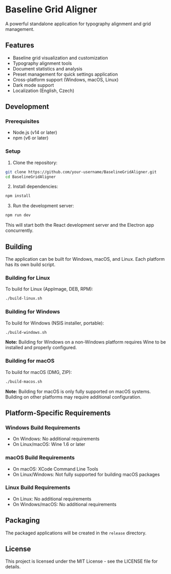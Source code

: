 # Baseline Grid Aligner

A powerful standalone application for typography alignment and grid management.

## Features

- Baseline grid visualization and customization
- Typography alignment tools
- Document statistics and analysis
- Preset management for quick settings application
- Cross-platform support (Windows, macOS, Linux)
- Dark mode support
- Localization (English, Czech)

## Development

### Prerequisites

- Node.js (v14 or later)
- npm (v6 or later)

### Setup

1. Clone the repository:
```bash
git clone https://github.com/your-username/BaselineGridAligner.git
cd BaselineGridAligner
```

2. Install dependencies:
```bash
npm install
```

3. Run the development server:
```bash
npm run dev
```

This will start both the React development server and the Electron app concurrently.

## Building

The application can be built for Windows, macOS, and Linux. Each platform has its own build script.

### Building for Linux

To build for Linux (AppImage, DEB, RPM):

```bash
./build-linux.sh
```

### Building for Windows

To build for Windows (NSIS installer, portable):

```bash
./build-windows.sh
```

**Note:** Building for Windows on a non-Windows platform requires Wine to be installed and properly configured.

### Building for macOS

To build for macOS (DMG, ZIP):

```bash
./build-macos.sh
```

**Note:** Building for macOS is only fully supported on macOS systems. Building on other platforms may require additional configuration.

## Platform-Specific Requirements

### Windows Build Requirements

- On Windows: No additional requirements
- On Linux/macOS: Wine 1.6 or later

### macOS Build Requirements

- On macOS: XCode Command Line Tools
- On Linux/Windows: Not fully supported for building macOS packages

### Linux Build Requirements

- On Linux: No additional requirements
- On Windows/macOS: No additional requirements

## Packaging

The packaged applications will be created in the `release` directory.

## License

This project is licensed under the MIT License - see the LICENSE file for details.
